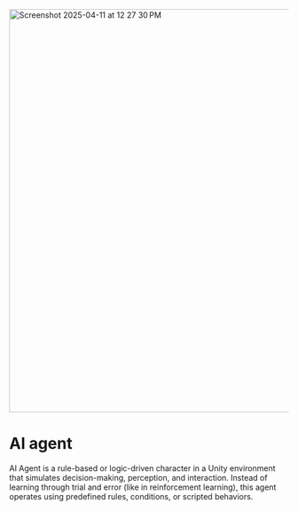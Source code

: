 <img width="726" alt="Screenshot 2025-04-11 at 12 27 30 PM" src="https://github.com/user-attachments/assets/a011566f-5b97-4671-bf72-c06cd26400ee" />

# AI agent

 AI Agent is a rule-based or logic-driven character in a Unity environment that simulates decision-making, perception, and interaction. Instead of learning through trial and error (like in reinforcement learning), this agent operates using predefined rules, conditions, or scripted behaviors.
